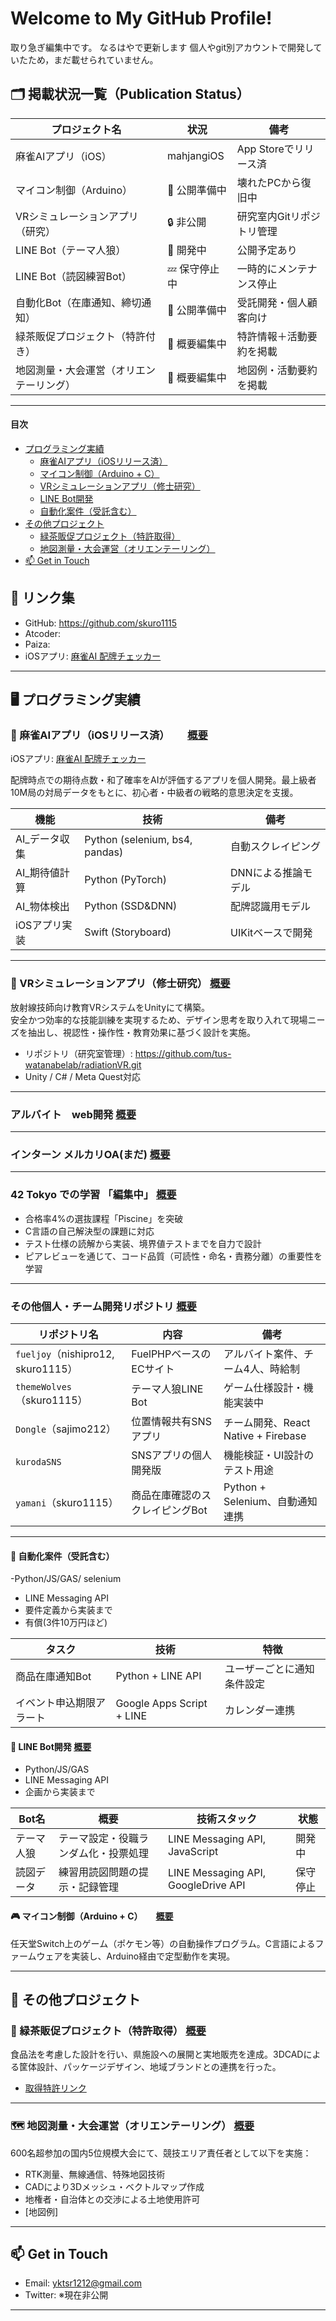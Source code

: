 # Welcome to My GitHub Profile!

取り急ぎ編集中です。 なるはやで更新します
個人やgit別アカウントで開発していたため，まだ載せられていません。　  

## 🗂 掲載状況一覧（Publication Status）

| プロジェクト名                               | 状況           | 備考                          |
|----------------------------------------------|----------------|-------------------------------|
| 麻雀AIアプリ（iOS）                          | mahjangiOS      | App Storeでリリース済        |
| マイコン制御（Arduino）                      | 🔄 公開準備中   | 壊れたPCから復旧中                 |
| VRシミュレーションアプリ（研究）            | 🔒 非公開       | 研究室内Gitリポジトリ管理     |
| LINE Bot（テーマ人狼）                       | 🔄 開発中       | 公開予定あり                 |
| LINE Bot（読図練習Bot）                      | 💤 保守停止中   | 一時的にメンテナンス停止     |
| 自動化Bot（在庫通知、締切通知）             | 🔄 公開準備中       | 受託開発・個人顧客向け        |
| 緑茶販促プロジェクト（特許付き）            | 🔄 概要編集中     | 特許情報＋活動要約を掲載     |
| 地図測量・大会運営（オリエンテーリング）     | 🔄 概要編集中     | 地図例・活動要約を掲載       |

---


#### 目次
- [プログラミング実績](#プログラミング実績)
  - [麻雀AIアプリ（iOSリリース済）](#麻雀aiアプリiosリリース済)
  - [マイコン制御（Arduino + C）](#マイコン制御arduino--c)
  - [VRシミュレーションアプリ（修士研究）](#vrシミュレーションアプリ修士研究)
  - [LINE Bot開発](#line-bot開発)
  - [自動化案件（受託含む）](#自動化案件受託含む)
- [その他プロジェクト](#その他プロジェクト)
  - [緑茶販促プロジェクト（特許取得）](#緑茶販促プロジェクト特許取得)
  - [地図測量・大会運営（オリエンテーリング）](#地図測量大会運営オリエンテーリング)
- [📫 Get in Touch](#-get-in-touch)


## 🔗 リンク集

- GitHub: https://github.com/skuro1115
- Atcoder:
- Paiza:
- iOSアプリ: [麻雀AI 配牌チェッカー](https://apps.apple.com/jp/app/麻雀ai-配牌チェッカー/id1637036872)

---

## 🖥 プログラミング実績

### 📱 麻雀AIアプリ（iOSリリース済）　　 [概要](AI_iOSApp_majong/Overview.md)
iOSアプリ: [麻雀AI 配牌チェッカー](https://apps.apple.com/jp/app/麻雀ai-配牌チェッカー/id1637036872)

配牌時点での期待点数・和了確率をAIが評価するアプリを個人開発。最上級者10M局の対局データをもとに、初心者・中級者の戦略的意思決定を支援。

| 機能             | 技術                             | 備考           |
|------------------|----------------------------------|----------------|
| AI_データ収集     | Python (selenium, bs4, pandas)  | 自動スクレイピング |
| AI_期待値計算     | Python (PyTorch)                | DNNによる推論モデル |
| AI_物体検出       | Python (SSD&DNN)                | 配牌認識用モデル |
| iOSアプリ実装     | Swift (Storyboard)              | UIKitベースで開発 |

---


### 🧪 VRシミュレーションアプリ（修士研究） [概要](lab_Unity_VR_Simulation/Overview.md)

放射線技師向け教育VRシステムをUnityにて構築。  
安全かつ効率的な技能訓練を実現するため、デザイン思考を取り入れて現場ニーズを抽出し、視認性・操作性・教育効果に基づく設計を実施。

- リポジトリ（研究室管理）: https://github.com/tus-watanabelab/radiationVR.git
- Unity / C# / Meta Quest対応


---

### アルバイト　web開発   [概要](Intern_webDev_PHP/Overview.md)

---

### インターン メルカリOA(まだ)   [概要](Intern_mercari/Overview.md)




---

### 42 Tokyo での学習 「編集中」  [概要](42tokyo/Overview.md)

- 合格率4%の選抜課程「Piscine」を突破
- C言語の自己解決型の課題に対応
- テスト仕様の読解から実装、境界値テストまでを自力で設計
- ピアレビューを通じて、コード品質（可読性・命名・責務分離）の重要性を学習

---


### その他個人・チーム開発リポジトリ [概要](Other_Dev/Overview.md)

| リポジトリ名                        | 内容                              | 備考                                 |
|-------------------------------------|-----------------------------------|--------------------------------------|
| `fueljoy`（nishipro12, skuro1115） | FuelPHPベースのECサイト          | アルバイト案件、チーム4人、時給制    |
| `themeWolves`（skuro1115）         | テーマ人狼LINE Bot                | ゲーム仕様設計・機能実装中           |
| `Dongle`（sajimo212）              | 位置情報共有SNSアプリ             | チーム開発、React Native + Firebase |
| `kurodaSNS`                        | SNSアプリの個人開発版             | 機能検証・UI設計のテスト用途         |
| `yamani`（skuro1115）             | 商品在庫確認のスクレイピングBot   | Python + Selenium、自動通知連携     |



---

#### 🔁 自動化案件（受託含む）
-Python/JS/GAS/ selenium
- LINE Messaging API
- 要件定義から実装まで
- 有償(3件10万円ほど)

| タスク                         | 技術                       | 特徴                 |
|-------------------------------|----------------------------|----------------------|
| 商品在庫通知Bot               | Python + LINE API         | ユーザーごとに通知条件設定 |
| イベント申込期限アラート       | Google Apps Script + LINE | カレンダー連携        |


#### 🤖 LINE Bot開発 [概要](LINEbot_Games/Overview.md)
- Python/JS/GAS
- LINE Messaging API
- 企画から実装まで

| Bot名       | 概要                                  | 技術スタック                         | 状態     |
|------------|---------------------------------------|--------------------------------------|----------|
| テーマ人狼  | テーマ設定・役職ランダム化・投票処理 | LINE Messaging API, JavaScript      | 開発中   |
| 読図データ  | 練習用読図問題の提示・記録管理       | LINE Messaging API, GoogleDrive API | 保守停止 |


#### 🎮 マイコン制御（Arduino + C）　　[概要](Arduino_AutoGame/Overview.md)

任天堂Switch上のゲーム（ポケモン等）の自動操作プログラム。C言語によるファームウェアを実装し、Arduino経由で定型動作を実現。



---

## 🧪 その他プロジェクト

### 🍵 緑茶販促プロジェクト（特許取得） [概要](Other_Promotion_Greentea/Overview.md)

食品法を考慮した設計を行い、県施設への展開と実地販売を達成。3DCADによる筐体設計、パッケージデザイン、地域ブランドとの連携を行った。

- [取得特許リンク](https://www.j-platpat.inpit.go.jp/c1801/PU/JP-2021-115207/11/ja)

---

### 🗺 地図測量・大会運営（オリエンテーリング） [概要](Other_Orienteering/Overview.md)

600名超参加の国内5位規模大会にて、競技エリア責任者として以下を実施：

- RTK測量、無線通信、特殊地図技術
- CADにより3Dメッシュ・ベクトルマップ作成
- 地権者・自治体との交渉による土地使用許可
- [地図例]

---

## 📫 Get in Touch

- Email: [yktsr1212@gmail.com](mailto:yktsr1212@gmail.com)
- Twitter: ※現在非公開

---

